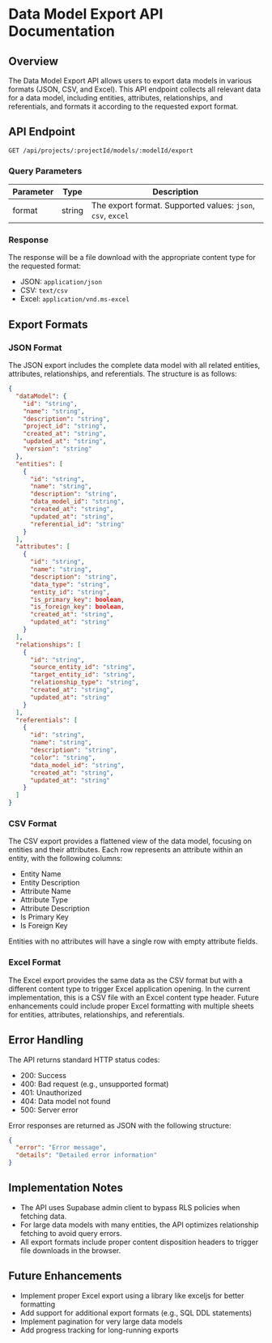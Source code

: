 # Data Model Export API Documentation

## Overview

The Data Model Export API allows users to export data models in various formats (JSON, CSV, and Excel). This API endpoint collects all relevant data for a data model, including entities, attributes, relationships, and referentials, and formats it according to the requested export format.

## API Endpoint

```
GET /api/projects/:projectId/models/:modelId/export
```

### Query Parameters

| Parameter | Type   | Description                                                |
|-----------|--------|------------------------------------------------------------|
| format    | string | The export format. Supported values: `json`, `csv`, `excel` |

### Response

The response will be a file download with the appropriate content type for the requested format:

- JSON: `application/json`
- CSV: `text/csv`
- Excel: `application/vnd.ms-excel`

## Export Formats

### JSON Format

The JSON export includes the complete data model with all related entities, attributes, relationships, and referentials. The structure is as follows:

```json
{
  "dataModel": {
    "id": "string",
    "name": "string",
    "description": "string",
    "project_id": "string",
    "created_at": "string",
    "updated_at": "string",
    "version": "string"
  },
  "entities": [
    {
      "id": "string",
      "name": "string",
      "description": "string",
      "data_model_id": "string",
      "created_at": "string",
      "updated_at": "string",
      "referential_id": "string"
    }
  ],
  "attributes": [
    {
      "id": "string",
      "name": "string",
      "description": "string",
      "data_type": "string",
      "entity_id": "string",
      "is_primary_key": boolean,
      "is_foreign_key": boolean,
      "created_at": "string",
      "updated_at": "string"
    }
  ],
  "relationships": [
    {
      "id": "string",
      "source_entity_id": "string",
      "target_entity_id": "string",
      "relationship_type": "string",
      "created_at": "string",
      "updated_at": "string"
    }
  ],
  "referentials": [
    {
      "id": "string",
      "name": "string",
      "description": "string",
      "color": "string",
      "data_model_id": "string",
      "created_at": "string",
      "updated_at": "string"
    }
  ]
}
```

### CSV Format

The CSV export provides a flattened view of the data model, focusing on entities and their attributes. Each row represents an attribute within an entity, with the following columns:

- Entity Name
- Entity Description
- Attribute Name
- Attribute Type
- Attribute Description
- Is Primary Key
- Is Foreign Key

Entities with no attributes will have a single row with empty attribute fields.

### Excel Format

The Excel export provides the same data as the CSV format but with a different content type to trigger Excel application opening. In the current implementation, this is a CSV file with an Excel content type header. Future enhancements could include proper Excel formatting with multiple sheets for entities, attributes, relationships, and referentials.

## Error Handling

The API returns standard HTTP status codes:

- 200: Success
- 400: Bad request (e.g., unsupported format)
- 401: Unauthorized
- 404: Data model not found
- 500: Server error

Error responses are returned as JSON with the following structure:

```json
{
  "error": "Error message",
  "details": "Detailed error information"
}
```

## Implementation Notes

- The API uses Supabase admin client to bypass RLS policies when fetching data.
- For large data models with many entities, the API optimizes relationship fetching to avoid query errors.
- All export formats include proper content disposition headers to trigger file downloads in the browser.

## Future Enhancements

- Implement proper Excel export using a library like exceljs for better formatting
- Add support for additional export formats (e.g., SQL DDL statements)
- Implement pagination for very large data models
- Add progress tracking for long-running exports
